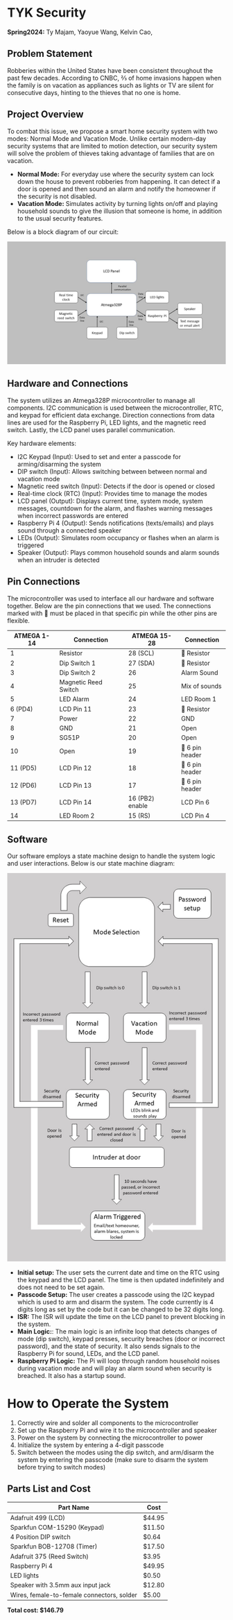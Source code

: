 # TYK Security 

**Spring2024:** Ty Majam, Yaoyue Wang, Kelvin Cao,

## Problem Statement 
Robberies within the United States have been consistent throughout the past few decades. According to CNBC, ⅔ of home invasions happen when the family is on vacation as appliances such as lights or TV are silent for consecutive days, hinting to the thieves that no one is home.

## Project Overview 

To combat this issue, we propose a smart home security system with two modes: Normal Mode and Vacation Mode. Unlike certain modern-day security systems that are limited to motion detection, our security system will solve the problem of thieves taking advantage of families that are on vacation. 
* **Normal Mode:** For everyday use where the security system can lock down the house to prevent robberies from happening. It can detect if a door is opened and then sound an alarm and notify the homeowner if the security is not disabled.
* **Vacation Mode:** Simulates activity by turning lights on/off and playing household sounds to give the illusion that someone is home, in addition to the usual security features.

Below is a block diagram of our circuit: 

![Block diagram of smart home security circuit](images/block_diagram.jpg)

## Hardware and Connections

The system utilizes an Atmega328P microcontroller to manage all components. I2C communication is used between the microcontroller, RTC, and keypad for efficient data exchange. Direction connections from data lines are used for the Raspberry Pi, LED lights, and the magnetic reed switch. Lastly, the LCD panel uses parallel communication.

Key hardware elements:
* I2C Keypad (Input): Used to set and enter a passcode for arming/disarming the system
* DIP switch (Input): Allows switching between between normal and vacation mode
* Magnetic reed switch (Input): Detects if the door is opened or closed
* Real-time clock (RTC) (Input): Provides time to manage the modes 
* LCD panel (Output): Displays current time, system mode, system messages, countdown for the alarm, and flashes warning messages when incorrect passwords are entered
* Raspberry Pi 4 (Output): Sends notifications (texts/emails) and plays sound through a connected speaker
* LEDs (Output): Simulates room occupancy or flashes when an alarm is triggered
* Speaker (Output): Plays common household sounds and alarm sounds when an intruder is detected

## Pin Connections 
The microcontroller was used to interface all our hardware and software together. Below are the pin connections that we used. The connections marked with 🔴 must be placed in that specific pin while the other pins are flexible. 

| ATMEGA 1-14    | Connection             | ATMEGA 15-28    | Connection         |
|----------------|------------------------|-----------------|--------------------|
| 1              | Resistor               | 28 (SCL)        | 🔴 Resistor         |
| 2              | Dip Switch 1           | 27 (SDA)        | 🔴 Resistor         |
| 3              | Dip Switch 2           | 26              | Alarm Sound         |
| 4              | Magnetic Reed Switch   | 25              | Mix of sounds       |
| 5              | LED Alarm              | 24              | LED Room 1          |
| 6 (PD4)        | LCD Pin 11             | 23              | 🔴 Resistor         |
| 7              | Power                  | 22              | GND                 |
| 8              | GND                    | 21              | Open                |
| 9              | SG51P                  | 20              | Open                |
| 10             | Open                   | 19              | 🔴 6 pin header      |
| 11 (PD5)       | LCD Pin 12             | 18              | 🔴 6 pin header      |
| 12 (PD6)       | LCD Pin 13             | 17              | 🔴 6 pin header      |
| 13 (PD7)       | LCD Pin 14             | 16 (PB2) enable | LCD Pin 6           |
| 14             | LED Room 2             | 15 (RS)         | LCD Pin 4           |

## Software 

Our software employs a state machine design to handle the system logic and user interactions. 
Below is our state machine diagram:

![State machine diagram](images/state_diagram.jpg)

* **Initial setup:** The user sets the current date and time on the RTC using the keypad and the LCD panel. The time is then updated indefinitely and does not need to be set again.
*  **Passcode Setup:** The user creates a passcode using the I2C keypad which is used to arm and disarm the system. The code currently is 4 digits long as set by the code but it can be changed to be 32 digits long. 
*  **ISR:** The ISR will update the time on the LCD panel to prevent blocking in the system.
*  **Main Logic:**: The main logic is an infinite loop that detects changes of mode (dip switch), keypad presses, security breaches (door or incorrect password), and the state of security. It also sends signals to the Raspberry Pi for sound, LEDs, and the LCD panel. 
*  **Raspberry Pi Logic:** The Pi will loop through random household noises during vacation mode and will play an alarm sound when security is breached. It also has a startup sound.

# How to Operate the System 

1. Correctly wire and solder all components to the microcontroller
2. Set up the Raspberry Pi and wire it to the microcontroller and speaker
3. Power on the system by connecting the microcontroller to power
4. Initialize the system by entering a 4-digit passcode
5. Switch between the modes using the dip switch, and arm/disarm the system by entering the passcode (make sure to disarm the system before trying to switch modes) 

## Parts List and Cost

| Part Name                        | Cost     |
|-----------------------------------|----------|
| Adafruit 499 (LCD)                | $44.95   |
| Sparkfun COM-15290 (Keypad)       | $11.50   |
| 4 Position DIP switch             | $0.64    |
| Sparkfun BOB-12708 (Timer)        | $17.50   |
| Adafruit 375 (Reed Switch)        | $3.95    |
| Raspberry Pi 4                    | $49.95   |
| LED lights                        | $0.50    |
| Speaker with 3.5mm aux input jack | $12.80   |
| Wires, female-to-female connectors, solder | $5.00 |

**Total cost: $146.79**
